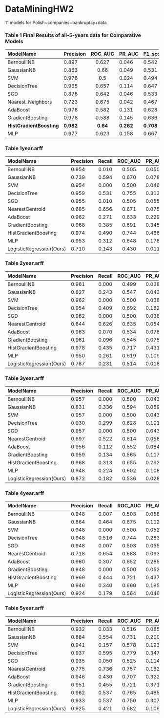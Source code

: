 # DataMiningHW2
11 models for Polish+companies+bankruptcy+data

### Table 1 Final Results of all-5-years data for Comparative Models

| ModelName | Precision | ROC_AUC	| PR_AUC	| F1_score	| Time_Used |
| :--------  | :-----  | :----:  | :--------  | :-----  | :----:  |
| BernoulliNB |	0.897 |	0.627 |	0.046 |	0.542 |	0.011 |
| GaussianNB |	0.863 |	0.66 |	0.049 |	0.531 |	0.012  |
| SVM |	0.976 |	0.5 |	0.024 |	0.494 |	1.470 |
| DecisionTree |	0.965	 |0.657 |	0.114 |	0.647 |	0.750  |
| SGD |	0.876 |	0.642 |	0.046 |	0.533 |	0.042 |
| Nearest_Neighbors |	0.723 |	0.675 |	0.042 |	0.467 |	0.007  |
| AdaBoost |	0.978 |	0.582 |	0.131 |	0.628 |	7.771 |
| GradientBoosting |	0.978 |	0.588 |	0.145 |	0.636 |	6.518 |
| **HistGradientBoosting** |	**0.982** |	**0.64** |	**0.262** |	**0.708** |	**9.174** |
| MLP |	0.977 |	0.623 |	0.158 |	0.667 |	113.919 |


### Table 1year.arff
| ModelName | Precision | Recall | ROC_AUC	| PR_AUC	| F1_score	| Time_Used |
| :--------  | :-----  | :----:  | :----:  | :--------  | :-----  | :----:  |
| BernoulliNB | 0.954 |0.010 | 0.505 | 0.050 | 0.499 | 0.005 |
| GaussianNB | 0.739 |0.594 | 0.670 | 0.078 | 0.508 | 0.005 |
| SVM | 0.954 |0.000 | 0.500 | 0.046 | 0.488 | 0.400 |
| DecisionTree | 0.959 |0.531 | 0.755 | 0.313 | 0.759 | 0.245 |
| SGD | 0.955 |0.010 | 0.505 | 0.055 | 0.499 | 0.027 |
| NearestCentroid | 0.685 |0.656 | 0.671 | 0.075 | 0.483 | 0.004 |
| AdaBoost | 0.962 |0.271 | 0.633 | 0.229 | 0.687 | 2.649 |
| GradientBoosting | 0.968 |0.385 | 0.691 | 0.345 | 0.754 | 2.078 |
| HistGradientBoosting | 0.974 |0.490 | 0.744 | 0.466 | 0.811 | 120.715 |
| MLP | 0.953 |0.312 | 0.648 | 0.178 | 0.675 | 42.656 |
| LogisticRegression(Ours) | 0.710 |0.143 | 0.430 | 0.011 | 0.421 | 1.581 |


### Table 2year.arff
| ModelName | Precision | Recall | ROC_AUC	| PR_AUC	| F1_score	| Time_Used |
| :--------  | :-----  | :----:  | :----:  | :--------  | :-----  | :----:  |
| BernoulliNB | 0.961 |0.000 | 0.499 | 0.038 | 0.490 | 0.007 |
| GaussianNB | 0.827 |0.243 | 0.547 | 0.043 | 0.500 | 0.007 |
| SVM | 0.962 |0.000 | 0.500 | 0.038 | 0.490 | 1.047 |
| DecisionTree | 0.954 |0.409 | 0.692 | 0.182 | 0.688 | 0.367 |
| SGD | 0.962 |0.000 | 0.500 | 0.038 | 0.490 | 0.040 |
| NearestCentroid | 0.644 |0.626 | 0.635 | 0.054 | 0.447 | 0.006 |
| AdaBoost | 0.963 |0.070 | 0.534 | 0.078 | 0.553 | 3.831 |
| GradientBoosting | 0.961 |0.096 | 0.545 | 0.075 | 0.568 | 3.053 |
| HistGradientBoosting | 0.978 |0.435 | 0.717 | 0.431 | 0.792 | 49.879 |
| MLP | 0.950 |0.261 | 0.619 | 0.109 | 0.629 | 59.709 |
| LogisticRegression(Ours) | 0.787 |0.231 | 0.514 | 0.018 | 0.458 | 1.690 |


### Table 3year.arff
| ModelName | Precision | Recall | ROC_AUC	| PR_AUC	| F1_score	| Time_Used |
| :--------  | :-----  | :----:  | :----:  | :--------  | :-----  | :----:  |
| BernoulliNB | 0.957 |0.000 | 0.500 | 0.043 | 0.489 | 0.007 |
| GaussianNB | 0.831 |0.336 | 0.594 | 0.059 | 0.525 | 0.015 |
| SVM | 0.957 |0.000 | 0.500 | 0.043 | 0.489 | 1.276 |
| DecisionTree | 0.930 |0.299 | 0.628 | 0.101 | 0.614 | 0.438 |
| SGD | 0.957 |0.000 | 0.500 | 0.043 | 0.489 | 0.046 |
| NearestCentroid | 0.697 |0.522 | 0.614 | 0.058 | 0.472 | 0.005 |
| AdaBoost | 0.956 |0.112 | 0.552 | 0.084 | 0.577 | 4.065 |
| GradientBoosting | 0.959 |0.134 | 0.565 | 0.117 | 0.599 | 3.281 |
| HistGradientBoosting | 0.968 |0.313 | 0.655 | 0.292 | 0.720 | 101.454 |
| MLP | 0.948 |0.224 | 0.602 | 0.108 | 0.620 | 60.222 |
| LogisticRegression(Ours) |  0.872 |0.182 | 0.536 | 0.028 | 0.499 | 1.868 |


### Table 4year.arff
| ModelName | Precision | Recall | ROC_AUC	| PR_AUC	| F1_score	| Time_Used |
| :--------  | :-----  | :----:  | :----:  | :--------  | :-----  | :----:  |
| BernoulliNB | 0.948 |0.007 | 0.503 | 0.058 | 0.493 | 0.007 |
| GaussianNB | 0.864 |0.464 | 0.675 | 0.112 | 0.593 | 0.013 |
| SVM | 0.948 |0.000 | 0.500 | 0.052 | 0.487 | 0.956 |
| DecisionTree | 0.948 |0.516 | 0.744 | 0.283 | 0.740 | 0.451 |
| SGD | 0.948 |0.007 | 0.503 | 0.055 | 0.493 | 0.039 |
| NearestCentroid | 0.718 |0.654 | 0.688 | 0.093 | 0.512 | 0.005 |
| AdaBoost | 0.960 |0.307 | 0.652 | 0.285 | 0.712 | 3.762 |
| GradientBoosting | 0.948 |0.000 | 0.500 | 0.052 | 0.487 | 2.987 |
| HistGradientBoosting | 0.969 |0.444 | 0.721 | 0.437 | 0.792 | 96.038 |
| MLP | 0.946 |0.340 | 0.660 | 0.195 | 0.684 | 56.011 |
| LogisticRegression(Ours) | 0.924 |0.179 | 0.564 | 0.046 | 0.547 | 1.787 |


### Table 5year.arff
| ModelName | Precision | Recall | ROC_AUC	| PR_AUC	| F1_score	| Time_Used |
| :--------  | :-----  | :----:  | :----:  | :--------  | :-----  | :----:  |
| BernoulliNB | 0.932 |0.033 | 0.516 | 0.085 | 0.514 | 0.004 |
| GaussianNB | 0.884 |0.554 | 0.731 | 0.200 | 0.665 | 0.004 |
| SVM | 0.941 |0.157 | 0.578 | 0.193 | 0.617 | 0.347 |
| DecisionTree | 0.937 |0.595 | 0.779 | 0.347 | 0.765 | 0.183 |
| SGD | 0.935 |0.050 | 0.525 | 0.114 | 0.530 | 0.024 |
| NearestCentroid | 0.775 |0.736 | 0.757 | 0.162 | 0.587 | 0.007 |
| AdaBoost | 0.946 |0.430 | 0.707 | 0.322 | 0.746 | 2.211 |
| GradientBoosting | 0.951 |0.455 | 0.721 | 0.371 | 0.768 | 1.697 |
| HistGradientBoosting | 0.962 |0.537 | 0.765 | 0.485 | 0.818 | 110.560 |
| MLP | 0.933 |0.537 | 0.750 | 0.307 | 0.744 | 36.765 |
| LogisticRegression(Ours) | 0.925 |0.421 | 0.682 | 0.109 | 0.621 | 1.026 |
